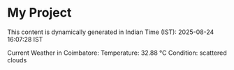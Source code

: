 # My Project

This content is dynamically generated in Indian Time (IST): 2025-08-24 16:07:28 IST


Current Weather in Coimbatore:
Temperature: 32.88 °C
Condition: scattered clouds
